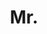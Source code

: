 ---
name: Boyu Meng
title: Mr.
email: 
website: 
note: 
category: Undergraduate Students
photo: 
---